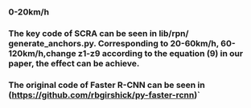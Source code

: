 ### 0-20km/h
### The key code of SCRA can be seen in lib/rpn/ generate_anchors.py. Corresponding to 20-60km/h, 60-120km/h,change z1-z9 according to the equation  (9) in our paper, the effect can be achieve.
### The original code of Faster R-CNN can be seen in (https://github.com/rbgirshick/py-faster-rcnn)`
